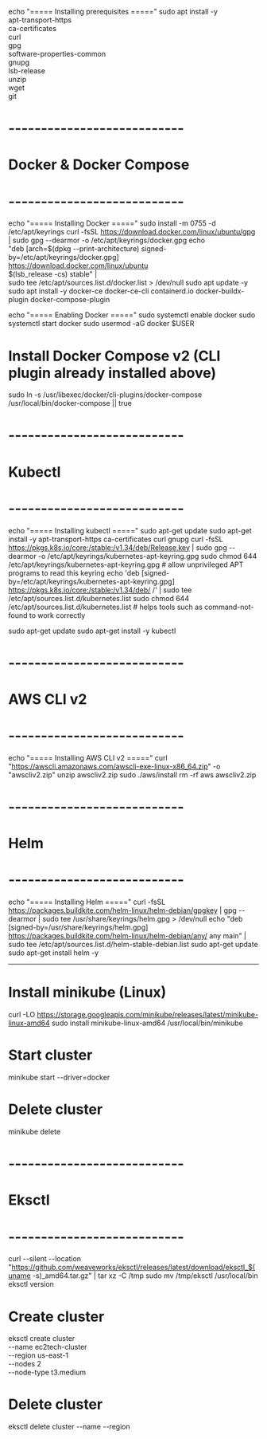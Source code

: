 
echo "===== Installing prerequisites ====="
sudo apt install -y \
    apt-transport-https \
    ca-certificates \
    curl \
    gpg \
    software-properties-common \
    gnupg \
    lsb-release \
    unzip \
    wget \
    git

# ---------------------------
# Docker & Docker Compose
# ---------------------------
echo "===== Installing Docker ====="
sudo install -m 0755 -d /etc/apt/keyrings
curl -fsSL https://download.docker.com/linux/ubuntu/gpg | sudo gpg --dearmor -o /etc/apt/keyrings/docker.gpg
echo \
  "deb [arch=$(dpkg --print-architecture) signed-by=/etc/apt/keyrings/docker.gpg] https://download.docker.com/linux/ubuntu \
  $(lsb_release -cs) stable" | \
  sudo tee /etc/apt/sources.list.d/docker.list > /dev/null
sudo apt update -y
sudo apt install -y docker-ce docker-ce-cli containerd.io docker-buildx-plugin docker-compose-plugin

echo "===== Enabling Docker ====="
sudo systemctl enable docker
sudo systemctl start docker
sudo usermod -aG docker $USER

# Install Docker Compose v2 (CLI plugin already installed above)
sudo ln -s /usr/libexec/docker/cli-plugins/docker-compose /usr/local/bin/docker-compose || true


# ---------------------------
# Kubectl
# ---------------------------
echo "===== Installing kubectl ====="
sudo apt-get update
sudo apt-get install -y apt-transport-https ca-certificates curl gnupg
curl -fsSL https://pkgs.k8s.io/core:/stable:/v1.34/deb/Release.key | sudo gpg --dearmor -o /etc/apt/keyrings/kubernetes-apt-keyring.gpg
sudo chmod 644 /etc/apt/keyrings/kubernetes-apt-keyring.gpg # allow unprivileged APT programs to read this keyring
echo 'deb [signed-by=/etc/apt/keyrings/kubernetes-apt-keyring.gpg] https://pkgs.k8s.io/core:/stable:/v1.34/deb/ /' | sudo tee /etc/apt/sources.list.d/kubernetes.list
sudo chmod 644 /etc/apt/sources.list.d/kubernetes.list   # helps tools such as command-not-found to work correctly

sudo apt-get update
sudo apt-get install -y kubectl

# ---------------------------
# AWS CLI v2
# ---------------------------
echo "===== Installing AWS CLI v2 ====="
curl "https://awscli.amazonaws.com/awscli-exe-linux-x86_64.zip" -o "awscliv2.zip"
unzip awscliv2.zip
sudo ./aws/install
rm -rf aws awscliv2.zip

# ---------------------------
# Helm
# ---------------------------
echo "===== Installing Helm ====="
curl -fsSL https://packages.buildkite.com/helm-linux/helm-debian/gpgkey | gpg --dearmor | sudo tee /usr/share/keyrings/helm.gpg > /dev/null
echo "deb [signed-by=/usr/share/keyrings/helm.gpg] https://packages.buildkite.com/helm-linux/helm-debian/any/ any main" | sudo tee /etc/apt/sources.list.d/helm-stable-debian.list
sudo apt-get update
sudo apt-get install helm -y

--------------------------------------------------------


# Install minikube (Linux)
curl -LO https://storage.googleapis.com/minikube/releases/latest/minikube-linux-amd64
sudo install minikube-linux-amd64 /usr/local/bin/minikube

# Start cluster
minikube start --driver=docker

# Delete cluster
minikube delete


# ---------------------------
# Eksctl
# ---------------------------
curl --silent --location "https://github.com/weaveworks/eksctl/releases/latest/download/eksctl_$(uname -s)_amd64.tar.gz" | tar xz -C /tmp
sudo mv /tmp/eksctl /usr/local/bin
eksctl version

# Create cluster
eksctl create cluster \
  --name ec2tech-cluster \
  --region us-east-1 \
  --nodes 2 \
  --node-type t3.medium

# Delete cluster
eksctl delete cluster --name <cluster-name> --region <region>

